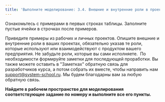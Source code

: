 ```yaml
---
title: 'Выполните моделирование: 3.4. Внешние и внутренние роли в проекте'
---
```


Ознакомьтесь с примерами в первых строках таблицы. Заполните пустые
ячейки в строчках после примеров.

Приведите примеры из рабочих и личных проектов. Опишите внешние и
внутренние роли в ваших проектах, обязательно указав те роли, которые
используют или взаимодействуют с продуктом вашего предприятия. Не
забудьте роли, которые вы сами исполняете.  По необходимости формируйте
заметки для последующей проработки. Вы также можете оставить в
"Заметках" обратную связь для разработчиков курса, а потом собрать их
вместе, чтобы направить нам support@system-school.ru. Мы будем
благодарны вам за любую обратную связь.

**Найдите в рабочем пространстве для моделирования соответствующее
задание по номеру и выполните все его пункты.**
